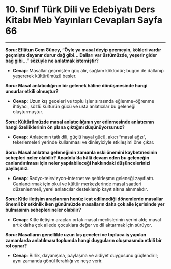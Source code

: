 # 10. Sınıf Türk Dili ve Edebiyatı Ders Kitabı Meb Yayınları Cevapları Sayfa 66

---

**Soru: Eflâtun Cem Güney, “Öyle ya masal deyip geçmeyin, kökleri vardır geçmişte dayanır durur dağ gibi… Dalları var üstümüzde, yeşerir gider bağ gibi…” sözüyle ne anlatmak istemiştir?**

-   **Cevap**: Masallar geçmişten güç alır, sağlam köklüdür; bugün de dallanıp yeşererek kültürümüzü besler.

**Soru: Masal anlatıcılığının bir gelenek hâline dönüşmesinde hangi unsurlar etkili olmuştur?**

-   **Cevap**: Uzun kış geceleri ve toplu işler sırasında eğlenme-öğrenme ihtiyacı, sözlü kültürün gücü ve usta anlatıcılar bu geleneği oluşturmuştur.

**Soru: Kültürümüzde masal anlatıcılığının yer edinmesinde anlatıcının hangi özelliklerinin ön plana çıktığını düşünüyorsunuz?**

-   **Cevap**: Anlatıcının tatlı dili, güçlü hayal gücü, akıcı “masal ağzı”, tekerlemeleri yerinde kullanması ve dinleyiciyle etkileşimi öne çıkar.

**Soru: Masal anlatma geleneğinin zamanla eski önemini kaybetmesinin sebepleri neler olabilir? Anadolu’da hâlâ devam eden bu geleneğin canlandırılması için neler yapılabileceği hakkındaki düşüncelerinizi paylaşınız.**

-   **Cevap**: Radyo-televizyon-internet ve şehirleşme geleneği zayıflattı. Canlandırmak için okul ve kültür merkezlerinde masal saatleri düzenlenmeli, yerel anlatıcılar desteklenip kayıt altına alınmalıdır.

**Soru: Kitle iletişim araçlarının henüz icat edilmediği dönemlerde masallar önemli bir etkinlik iken günümüzde masalların daha çok aile içerisinde yer bulmasının sebepleri neler olabilir?**

-   **Cevap**: Kitle iletişim araçları ortak masal meclislerinin yerini aldı; masal artık daha çok ailede çocuklara değer ve dil aktarmak için sürüyor.

**Soru: Masalların genellikle uzun kış geceleri ve topluca iş yapılan zamanlarda anlatılması toplumda hangi duyguların oluşmasında etkili bir rol oynar?**

-   **Cevap**: Birlik, dayanışma, paylaşma ve aidiyet duygusunu güçlendirir; aynı zamanda gönül ferahlığı ve neşe verir.